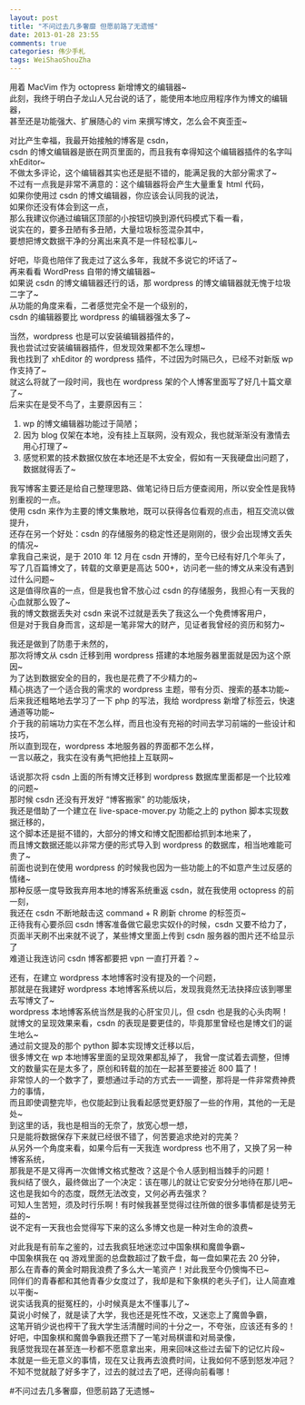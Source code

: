 ```yaml
---
layout: post
title: "不问过去几多奢靡 但愿前路了无遗憾"
date: 2013-01-28 23:55
comments: true
categories: 伟少手札
tags: WeiShaoShouZha
---
```

用着 MacVim 作为 octopress 新增博文的编辑器~  
此刻，我终于明白子龙山人兄台说的话了，能使用本地应用程序作为博文的编辑器，  
甚至还是功能强大、扩展随心的 vim 来撰写博文，怎么会不爽歪歪~  
  
对比产生幸福，我最开始接触的博客是 csdn，  
csdn 的博文编辑器是嵌在网页里面的，而且我有幸得知这个编辑器插件的名字叫 xhEditor~  
不做太多评论，这个编辑器其实也还是挺不错的，能满足我的大部分需求了~  
不过有一点我是非常不满意的：这个编辑器将会产生大量重复 html 代码，  
如果你使用过 csdn 的博文编辑器，你应该会认同我的说法，  
如果你还没有体会到这一点，  
那么我建议你通过编辑区顶部的小按钮切换到源代码模式下看一看，  
说实在的，要多丑陋有多丑陋，大量垃圾标签混杂其中，  
要想把博文数据干净的分离出来真不是一件轻松事儿~  
<!-- more -->  
好吧，毕竟也陪伴了我走过了这么多年，我就不多说它的坏话了~  
再来看看 WordPress 自带的博文编辑器~  
如果说 csdn 的博文编辑器还行的话，那 wordpress 的博文编辑器就无愧于垃圾二字了~  
从功能的角度来看，二者感觉完全不是一个级别的，  
csdn 的编辑器要比 wordpress 的编辑器强太多了~  

当然，wordpress 也是可以安装编辑器插件的，  
我也尝试过安装编辑器插件，但发现效果都不怎么理想~  
我也找到了 xhEditor 的 wordpress 插件，不过因为时隔已久，已经不对新版 wp 作支持了~  
就这么将就了一段时间，我也在 wordpress 架的个人博客里面写了好几十篇文章了~  
后来实在是受不鸟了，主要原因有三：  
1. wp 的博文编辑器功能过于简陋；   
2. 因为 blog 仅架在本地，没有挂上互联网，没有观众，我也就渐渐没有激情去用心打理了~  
3. 感觉积累的技术数据仅放在本地还是不太安全，假如有一天我硬盘出问题了，数据就得丢了~  
  
我写博客主要还是给自己整理思路、做笔记待日后方便查阅用，所以安全性是我特别重视的一点。  
使用 csdn 来作为主要的博文集散地，既可以获得各位看观的点击，相互交流以做提升，  
还存在另一个好处：csdn 的存储服务的稳定性还是刚刚的，很少会出现博文丢失的情况~  
拿我自己来说，是于 2010 年 12 月在 csdn 开博的，至今已经有好几个年头了，  
写了几百篇博文了，转载的文章更是高达 500+，访问老一些的博文从来没有遇到过什么问题~  
这是值得欣喜的一点，但是我也曾不放心过 csdn 的存储服务，我担心有一天我的心血就那么毁了~  
我的博文数据丢失对 csdn 来说不过就是丢失了我这么一个免费博客用户，  
但是对于我自身而言，这却是一笔非常大的财产，见证者我曾经的资历和努力~  
  
我还是做到了防患于未然的，  
那次将博文从 csdn 迁移到用 wordpress 搭建的本地服务器里面就是因为这个原因~   
为了达到数据安全的目的，我也是花费了不少精力的~  
精心挑选了一个适合我的需求的 wordpress 主题，带有分页、搜索的基本功能~  
后来我还粗略地去学习了一下 php 的写法，我给 wordpress 新增了标签云，快速通道等功能~  
介于我的前端功力实在不怎么样，而且也没有充裕的时间去学习前端的一些设计和技巧，  
所以直到现在，wordpress 本地服务器的界面都不怎么样，  
一言以蔽之，我实在没有勇气把他挂上互联网~  
  
话说那次将 csdn 上面的所有博文迁移到 wordpress 数据库里面都是一个比较难的问题~  
那时候 csdn 还没有开发好 “博客搬家” 的功能版块，  
我还是借助了一个建立在 live-space-mover.py 功能之上的 python 脚本实现数据迁移的，  
这个脚本还是挺不错的，大部分的博文和博文配图都给抓到本地来了，  
而且博文数据还能以非常方便的形式导入到 wordpress 的数据库，相当地难能可贵了~  
前面也说到在使用 wordpress 的时候我也因为一些功能上的不如意产生过反感的情绪~  
那种反感一度导致我弃用本地的博客系统重返 csdn，就在我使用 octopress 的前一刻，  
我还在 csdn 不断地敲击这 command + R 刷新 chrome 的标签页~  
正待我有心要杀回 csdn 博客准备做它最忠实奴仆的时候，csdn 又要不给力了，  
页面半天刷不出来就不说了，某些博文里面上传到 csdn 服务器的图片还不给显示了  
难道让我连访问 csdn 博客都要把 vpn 一直打开着？~  
  
还有，在建立 wordpress 本地博客时没有提及的一个问题，  
那就是在我建好 wordpress 本地博客系统以后，发现我竟然无法抉择应该到哪里去写博文了~  
wordpress 本地博客系统当然是我的心肝宝贝儿，但 csdn 也是我的心头肉啊！  
就博文的呈现效果来看，csdn 的表现是要更佳的，毕竟那里曾经也是博文们的诞生地么~   
通过前文提及的那个 python 脚本实现博文迁移以后，  
很多博文在 wp 本地博客里面的呈现效果都乱掉了， 
我曾一度试着去调整，但博文的数量实在是太多了，原创和转载的加在一起甚至要接近 800 篇了！  
非常惊人的一个数字了，要想通过手动的方式去一一调整，那将是一件非常费神费力的事情，  
而且即使调整完毕，也仅能起到让我看起感觉更舒服了一些的作用，其他的一无是处~  
到这里的话，我也是相当的无奈了，放宽心想一想，  
只是能将数据保存下来就已经很不错了，何苦要追求绝对的完美？  
从另外一个角度来看，如果今后有一天我连 wordpress 也不用了，又换了另一种博客系统，  
那我是不是又得再一次做博文格式整改？这是个令人感到相当棘手的问题！  
我纠结了很久，最终做出了一个决定：该在哪儿的就让它安安分分地待在那儿吧~  
这也是我如今的态度，既然无法改变，又何必再去强求？  
可知人生苦短，须及时行乐啊！有时候我甚至觉得过往所做的很多事情都是徒劳无益的~  
说不定有一天我也会觉得写下来的这么多博文也是一种对生命的浪费~  
  
对此我是有前车之鉴的，过去我疯狂地迷恋过中国象棋和魔兽争霸~  
中国象棋我在 qq 游戏里面的总盘数超过了数千盘，每一盘如果花去 20 分钟，  
那么在青春的黄金时期我浪费了多么大一笔资产！对此我至今仍懊悔不已~  
同伴们的青春都和其他青春少女度过了，我却是和下象棋的老头子们，让人简直难以平衡~  
说实话我真的挺冤枉的，小时候真是太不懂事儿了~  
莫说小时候了，就是读了大学，我也还是死性不改，又迷恋上了魔兽争霸，  
这笔开销少说也榨干了我大学生活清醒时间的十分之一，不夸张，应该还有多的！  
好吧，中国象棋和魔兽争霸我还攒下了一笔对局棋谱和对局录像，  
我感觉我现在甚至连一秒都不愿意拿出来，用来回味这些过去留下的记忆片段~  
本就是一些无意义的事情，现在又让我再去浪费时间，让我如何不感到怒发冲冠？  
不知不觉就敲了好多字了，过去的就过去了吧，还得向前看哪！

#不问过去几多奢靡，但愿前路了无遗憾~  
  



